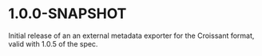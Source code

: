 1.0.0-SNAPSHOT
==============

Initial release of an an external metadata exporter for the Croissant format, valid with 1.0.5 of the spec.
